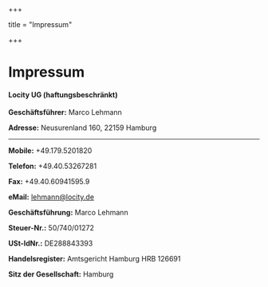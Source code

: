 +++

title = "Impressum"

+++

# Impressum

#### Locity UG (haftungsbeschränkt)

__Geschäftsführer:__ Marco Lehmann

__Adresse:__ Neusurenland 160, 22159 Hamburg

---

__Mobile:__ +49.179.5201820

__Telefon:__ +49.40.53267281

__Fax:__ +49.40.60941595.9

__eMail:__ lehmann@locity.de

__Geschäftsführung:__ Marco Lehmann

__Steuer-Nr.:__ 50/740/01272

__USt-IdNr.:__ DE288843393

__Handelsregister:__ Amtsgericht Hamburg HRB 126691

__Sitz der Gesellschaft:__ Hamburg
